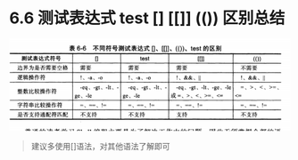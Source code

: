 # 6.6 测试表达式 test  [] [[]] (()) 区别总结

![image-20210123163444082](images/image-20210123163444082.png)



> 建议多使用[]语法，对其他语法了解即可

